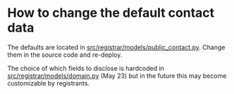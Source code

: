 # How to change the default contact data

The defaults are located in [src/registrar/models/public_contact.py](../../src/registrar/models/public_contact.py). Change them in the source code and re-deploy.

The choice of which fields to disclose is hardcoded in [src/registrar/models/domain.py](../../src/registrar/models/domain.py) (May 23) but in the future this may become customizable by registrants.
